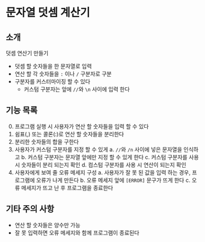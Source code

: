 # 문자열 덧셈 계산기
## 소개
덧셈 연산기 만들기
- 덧셈 할 숫자들을 한 문자열로 입력
- 연산 할 각 숫자들을 `:` 이나 `/` 구분자로 구분
- 구분자를 커스터마이징 할 수 있다 
  - 커스텀 구분자는 앞에 `//`와 `\n` 사이에 입력 한다 
## 기능 목록
0. 프로그램 실행 시 사용자가 연산 할 숫자들을 입력 할 수 있다
1. 쉼표(,) 또는 콜론(:)로 연산 할 숫자들을 분리한다
2. 분리한 숫자들의 합을 구한다
3. 사용자가 커스텀 구분자를 지정 할 수 있게
   a. `//`와 `/n` 사이에 넣은 문자열을 인식하고
   b. 커스텀 구분자는 문자열 앞에만 지정 할 수 있게 한다
   c. 커스텀 구분자를 사용 시 숫자들이 분리 되는지 확인
   d. 컴스텀 구분자를 사용 시 연산이 되는지 확인
4. 사용자에게 보여 줄 오류 메세지 구성
   a. 사용자가 잘 못 된 값을 입력 하는 경우, 프로그램에 오류가 나게 만든다
   b. 오류 메세지 앞에 `[ERROR]` 문구가 뜨게 한다
   c. 오류 메세지가 뜨고 난 후 프로그램을 종료한다 
## 기타 주의 사항
- 연산 할 숫자들은 양수만 가능
- 잘 못 입력하면 오류 메세지와 함께 프로그램이 종료된다
